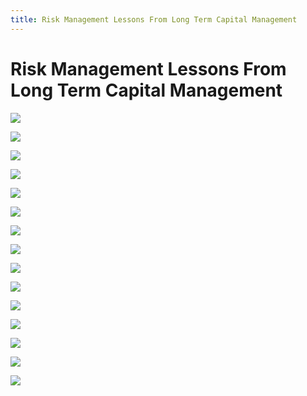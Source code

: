 ```yaml
---
title: Risk Management Lessons From Long Term Capital Management
---
```

# Risk Management Lessons From Long Term Capital Management

![](Preview%202024-09-30%2003.59.25.png)

![](Preview%202024-09-30%2003.59.26.png)

![](Preview%202024-09-30%2003.59.35.png)

![](Preview%202024-09-30%2003.59.45.png)

![](Preview%202024-09-30%2003.59.52.png)

![](Preview%202024-09-30%2004.00.01.png)

![](Preview%202024-09-30%2004.00.06.png)

![](Preview%202024-09-30%2004.00.12.png)

![](Preview%202024-09-30%2004.00.16.png)

![](Preview%202024-09-30%2004.00.20.png)

![](Preview%202024-09-30%2004.00.24.png)

![](Preview%202024-09-30%2004.00.29.png)

![](Preview%202024-09-30%2004.00.35.png)

![](Preview%202024-09-30%2004.00.42.png)

![](Preview%202024-09-30%2004.00.48.png)
